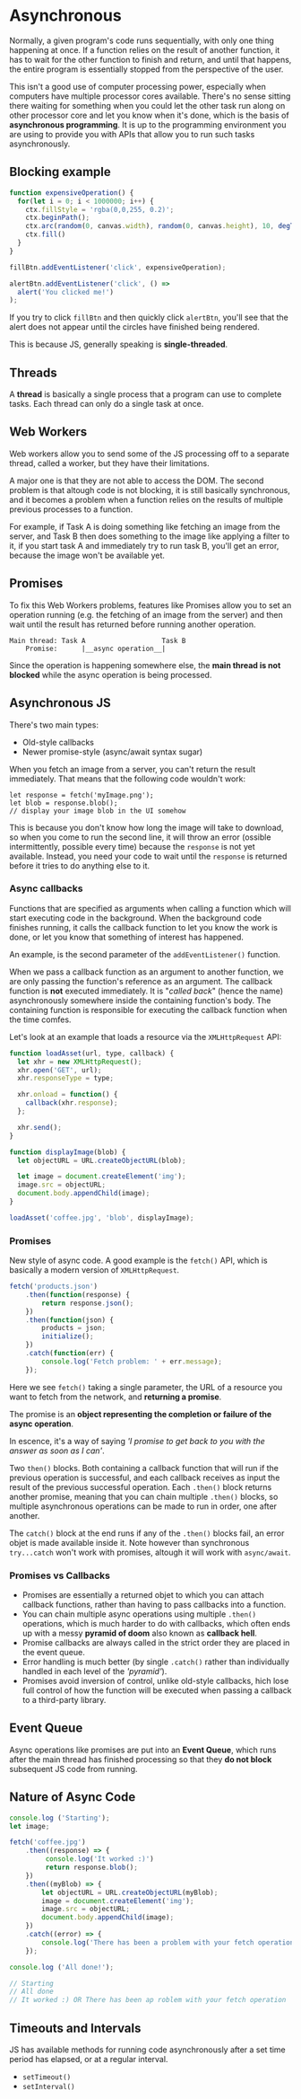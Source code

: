 # Asynchronous

Normally, a given program's code runs sequentially, with only one thing happening at once. If a function relies on the result of another function, it has to wait for the other function to finish and return, and until that happens, the entire program is essentially stopped from the perspective of the user.

This isn't a good use of computer processing power, especially when computers have multiple processor cores available. There's no sense sitting there waiting for something when you could let the other task run along on other processor core and let you know when it's done, which is the basis of __asynchronous programming__. It is up to the programming environment you are using to provide you with APIs that allow you to run such tasks asynchronously.

## Blocking example

```javascript
function expensiveOperation() {
  for(let i = 0; i < 1000000; i++) {
    ctx.fillStyle = 'rgba(0,0,255, 0.2)';
    ctx.beginPath();
    ctx.arc(random(0, canvas.width), random(0, canvas.height), 10, degToRad(0), degToRad(360), false);
    ctx.fill()
  }
}

fillBtn.addEventListener('click', expensiveOperation);

alertBtn.addEventListener('click', () =>
  alert('You clicked me!')
);
```

If you try to click `fillBtn` and then quickly click `alertBtn`, you'll see that the alert does not appear until the circles have finished being rendered.

This is because JS, generally speaking is __single-threaded__.

## Threads

A __thread__ is basically a single process that a program can use to complete tasks. Each thread can only do a single task at once.

## Web Workers

Web workers allow you to send some of the JS processing off to a separate thread, called a worker, but they have their limitations.

A major one is that they are not able to access the DOM. The second problem is that altough code is not blocking, it is still basically synchronous, and it becomes a problem when a function relies on the results of multiple previous processes to a function.

For example, if Task A is doing something like fetching an image from the server, and Task B then does something to the image like applying a filter to it, if you start task A and immediately try to run task B, you'll get an error, because the image won't be available yet.

## Promises

To fix this Web Workers problems, features like Promises allow you to set an operation running (e.g. the fetching of an image from the server) and then wait until the result has returned before running another operation.

```
Main thread: Task A                   Task B
    Promise:      |__async operation__|
```

Since the operation is happening somewhere else, the __main thread is not blocked__ while the async operation is being processed.

## Asynchronous JS

There's two main types:

* Old-style callbacks
* Newer promise-style (async/await syntax sugar)

When you fetch an image from a server, you can't return the result immediately. That means that the following code wouldn't work:

```javascirpt
let response = fetch('myImage.png');
let blob = response.blob();
// display your image blob in the UI somehow
```

This is because you don't know how long the image will take to download, so when you come to run the second line, it will throw an error (ossible intermittently, possible every time) because the `response` is not yet available. Instead, you need your code to wait until the `response` is returned before it tries to do anything else to it.

### Async callbacks

Functions that are specified as arguments when calling a function which will start executing code in the background. When the background code finishes running, it calls the callback function to let you know the work is done, or let you know that something of interest has happened.

An example, is the second parameter of the `addEventListener()` function.

When we pass a callback function as an argument to another function, we are only passing the function's reference as an argument. The callback function is __not__ executed immediately. It is "_called back_" (hence the name) asynchronously somewhere inside the containing function's body. The containing function is responsible for executing the callback function when the time comfes.

Let's look at an example that loads a resource via the `XMLHttpRequest` API:

```javascript
function loadAsset(url, type, callback) {
  let xhr = new XMLHttpRequest();
  xhr.open('GET', url);
  xhr.responseType = type;

  xhr.onload = function() {
    callback(xhr.response);
  };

  xhr.send();
}

function displayImage(blob) {
  let objectURL = URL.createObjectURL(blob);

  let image = document.createElement('img');
  image.src = objectURL;
  document.body.appendChild(image);
}

loadAsset('coffee.jpg', 'blob', displayImage);
```

### Promises

New style of async code. A good example is the `fetch()` API, which is basically a modern version of `XMLHttpRequest`.

```javascript
fetch('products.json')
    .then(function(response) {
        return response.json();
    })
    .then(function(json) {
        products = json;
        initialize();
    })
    .catch(function(err) {
        console.log('Fetch problem: ' + err.message);
    });
```

Here we see `fetch()` taking a single parameter, the URL of a resource you want to fetch from the network, and __returning a promise__.

The promise is an __object representing the completion or failure of the async operation__.

In escence, it's a way of saying _'I promise to get back to you with the answer as soon as I can'_.

Two `then()` blocks. Both containing a callback function that will run if the previous operation is successful, and each callback receives as input the result of the previous successful operation. Each `.then()` block returns another promise, meaning that you can chain multiple `.then()` blocks, so multiple asynchronous operations can be made to run in order, one after another.

The `catch()` block at the end runs if any of the `.then()` blocks fail, an error objet is made available inside it. Note however than synchronous `try...catch` won't work with promises, altough it will work with `async/await`.

### Promises vs Callbacks

* Promises are essentially a returned objet to which you can attach callback functions, rather than having to pass callbacks into a function.
* You can chain multiple async operations using multiple `.then()` operations, which is much harder to do with callbacks, which often ends up with a messy __pyramid of doom__ also known as __callback hell__.
* Promise callbacks are always called in the strict order they are placed in the event queue.
* Error handling is much better (by single `.catch()` rather than individually handled in each level of the _'pyramid'_).
* Promises avoid inversion of control, unlike old-style callbacks, hich lose full control of how the function will be executed when passing a callback to a third-party library.

## Event Queue

Async operations like promises are put into an __Event Queue__, which runs after the main thread has finished processing so that they __do not block__ subsequent JS code from running.

## Nature of Async Code

```javascript
console.log ('Starting');
let image;

fetch('coffee.jpg')
    .then((response) => {
         console.log('It worked :)')
         return response.blob();
    })
    .then((myBlob) => {
        let objectURL = URL.createObjectURL(myBlob);
        image = document.createElement('img');
        image.src = objectURL;
        document.body.appendChild(image);
    })
    .catch((error) => {
        console.log('There has been a problem with your fetch operation: ' + error.message);
    });

console.log ('All done!');

// Starting
// All done
// It worked :) OR There has been ap roblem with your fetch operation
```

## Timeouts and Intervals

JS has available methods for running code asynchronously after a set time period has elapsed, or at a regular interval.

* `setTimeout()`
* `setInterval()`
